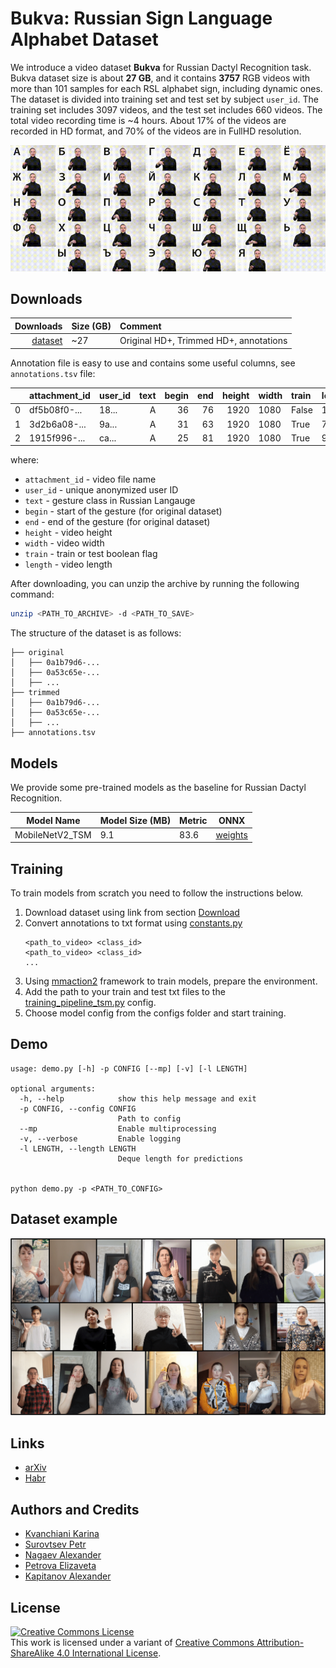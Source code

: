 # Bukva: Russian Sign Language Alphabet Dataset

We introduce a video dataset **Bukva** for Russian Dactyl Recognition task. Bukva dataset size is about **27 GB**, and it contains **3757** RGB videos with more than 101 samples for each RSL alphabet sign, including dynamic ones. The dataset is divided into training set and test set by subject `user_id`. The training set includes 3097 videos, and the test set includes 660 videos. The total video recording time is ~4 hours. About 17% of the videos are recorded in HD format, and 70% of the videos are in FullHD resolution.

![gif](images/bukva.gif)

## Downloads
|                                                                                               Downloads | Size (GB) | Comment                                                              |
|--------------------------------------------------------------------------------------------------------:|:----------|:---------------------------------------------------------------------|
|[dataset](https://n-ws-620xz-pd11.s3pd11.sbercloud.ru/b-ws-620xz-pd11-jux/bukva/bukva.zip) | ~27       | Original HD+, Trimmed HD+, annotations                     |

Annotation file is easy to use and contains some useful columns, see `annotations.tsv` file:

|    | attachment_id | user_id | text | begin | end |  height  | width   | train | length |
|---:|:--------------|:--------|------:|-------:|-------:|-------:|:--------|:------|:----|
|  0 | df5b08f0-...  | 18...   |  А |   36 |     76 | 1920 | 1080    | False    | 150  |
|  1 | 3d2b6a08-...  | 9a...   |  А |   31 |     63 |   1920 | 1080   | True    | 78  |
|  2 | 1915f996-...  | ca...   |  А |   25 |     81 |  1920 | 1080   | True    | 98  |

where:
- `attachment_id` - video file name
- `user_id` - unique anonymized user ID
- `text` - gesture class in Russian Langauge
- `begin` - start of the gesture (for original dataset)
- `end` - end of the gesture (for original dataset)
- `height` - video height
- `width` - video width
- `train` - train or test boolean flag
- `length` - video length

After downloading, you can unzip the archive by running the following command:
```bash
unzip <PATH_TO_ARCHIVE> -d <PATH_TO_SAVE>
```
The structure of the dataset is as follows:
```
├── original
│   ├── 0a1b79d6-...
│   ├── 0a53c65e-...
│   ├── ...
├── trimmed
│   ├── 0a1b79d6-...
│   ├── 0a53c65e-...
│   ├── ...
├── annotations.tsv
```

## Models
We provide some pre-trained models as the baseline for Russian Dactyl Recognition.


| Model Name        | Model Size (MB) | Metric | ONNX|
|-------------------|-----------------|--------|-----|
| MobileNetV2_TSM | 9.1          | 83.6  | [weights](https://n-ws-620xz-pd11.s3pd11.sbercloud.ru/b-ws-620xz-pd11-jux/bukva/models/MobileNetV2_TSM.onnx)|

## Training
To train models from scratch you need to follow the instructions below.

1. Download dataset using link from section [Download](#downloads)
2. Convert annotations to txt format using [constants.py](constants.py)
   ```
   <path_to_video> <class_id>
   <path_to_video> <class_id>
   ...
   ```
3. Using [mmaction2](https://github.com/open-mmlab/mmaction2/tree/main) framework to train models, prepare the environment.
4. Add the path to your train and test txt files to the [training_pipeline_tsm.py](configs/training_pipeline_tsm.py) config.
5. Choose model config from the configs folder and start training.

## Demo
```console
usage: demo.py [-h] -p CONFIG [--mp] [-v] [-l LENGTH]

optional arguments:
  -h, --help            show this help message and exit
  -p CONFIG, --config CONFIG
                        Path to config
  --mp                  Enable multiprocessing
  -v, --verbose         Enable logging
  -l LENGTH, --length LENGTH
                        Deque length for predictions


python demo.py -p <PATH_TO_CONFIG>
```
## Dataset example
![image](images/gestures.png)

## Links
- [arXiv](https://arxiv.org/abs/2410.08675v1)
- [Habr](https://habr.com/ru/companies/sberdevices/articles/850858/)

## Authors and Credits
- [Kvanchiani Karina](https://www.linkedin.com/in/kvanchiani)
- [Surovtsev Petr](https://www.linkedin.com/in/petros000)
- [Nagaev Alexander](https://www.linkedin.com/in/nagadit/)
- [Petrova Elizaveta](https://www.linkedin.com/in/elizaveta-petrova-248135263/)
- [Kapitanov Alexander](https://www.linkedin.com/in/hukenovs)

## License
<a rel="license" href="http://creativecommons.org/licenses/by-sa/4.0/"><img alt="Creative Commons License" style="border-width:0" src="https://i.creativecommons.org/l/by-sa/4.0/88x31.png" /></a><br />This work is licensed under a variant of <a rel="license" href="http://creativecommons.org/licenses/by-sa/4.0/">Creative Commons Attribution-ShareAlike 4.0 International License</a>.
